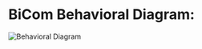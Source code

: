 # BiCom Behavioral Diagram: 
![Behavioral Diagram](https://user-images.githubusercontent.com/98829237/158003686-bbda8b93-ace1-4cb1-b1da-9e936f000f16.png)
